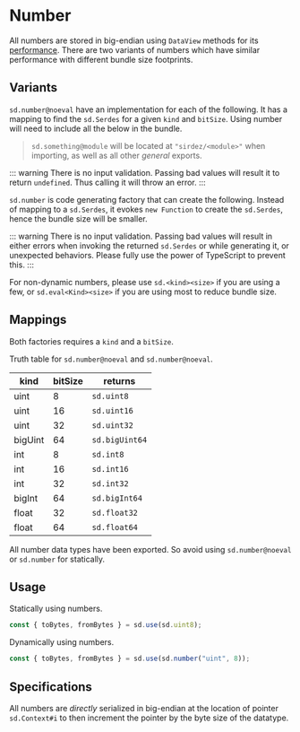 # Number

All numbers are stored in big-endian using `DataView` methods for its [performance](https://v8.dev/blog/dataview). There are two variants of numbers which have similar performance with different bundle size footprints.

## Variants

`sd.number@noeval` have an implementation for each of the following. It has a mapping to find the `sd.Serdes` for a given `kind` and `bitSize`. Using number will need to include all the below in the bundle.

> `sd.something@module` will be located at `"sirdez/<module>"` when importing, as well as all other _general_ exports.

::: warning
There is no input validation. Passing bad values will result it to return `undefined`. Thus calling it will throw an error.
:::

`sd.number` is code generating factory that can create the following. Instead of mapping to a `sd.Serdes`, it evokes `new Function` to create the `sd.Serdes`, hence the bundle size will be smaller.

::: warning
There is no input validation. Passing bad values will result in either errors when invoking the returned `sd.Serdes` or while generating it, or unexpected behaviors. Please fully use the power of TypeScript to prevent this.
:::

For non-dynamic numbers, please use `sd.<kind><size>` if you are using a few, or `sd.eval<Kind><size>` if you are using most to reduce bundle size.

## Mappings

Both factories requires a `kind` and a `bitSize`.

Truth table for `sd.number@noeval` and `sd.number@noeval`.

| kind    | bitSize | returns        |
| ------- | ------- | -------------- |
| uint    | 8       | `sd.uint8`     |
| uint    | 16      | `sd.uint16`    |
| uint    | 32      | `sd.uint32`    |
| bigUint | 64      | `sd.bigUint64` |
| int     | 8       | `sd.int8`      |
| int     | 16      | `sd.int16`     |
| int     | 32      | `sd.int32`     |
| bigInt  | 64      | `sd.bigInt64`  |
| float   | 32      | `sd.float32`   |
| float   | 64      | `sd.float64`   |

All number data types have been exported. So avoid using `sd.number@noeval` or `sd.number` for statically.

## Usage

Statically using numbers.

```ts
const { toBytes, fromBytes } = sd.use(sd.uint8);
```

Dynamically using numbers.

```ts
const { toBytes, fromBytes } = sd.use(sd.number("uint", 8));
```

## Specifications

All numbers are _directly_ serialized in big-endian at the location of pointer `sd.Context#i` to then increment the pointer by the byte size of the datatype.

